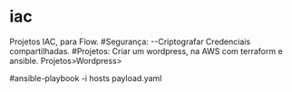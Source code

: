 # iac
Projetos IAC, para Flow.
#Segurança:
--Criptografar Credenciais compartilhadas.
#Projetos:
Criar um wordpress, na AWS com terraform e ansible.
Projetos>Wordpress>

#ansible-playbook -i hosts  payload.yaml